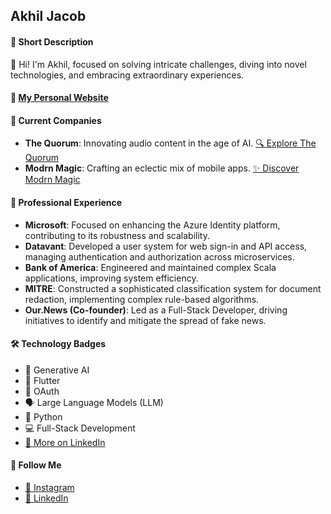 ##  **Akhil Jacob** 

#### 📝 **Short Description**
👋 Hi! I'm Akhil, focused on solving intricate challenges, diving into novel technologies, and embracing extraordinary experiences.

#### 🔗 **[My Personal Website](https://www.akhiljacob.com)**

#### 💼 **Current Companies**
- **The Quorum**: Innovating audio content in the age of AI. [🔍 Explore The Quorum](https://thequorum.app)
- **Modrn Magic**: Crafting an eclectic mix of mobile apps. [✨ Discover Modrn Magic](https://modrnmagic.app)

#### 🏢 **Professional Experience**
- **Microsoft**: Focused on enhancing the Azure Identity platform, contributing to its robustness and scalability.
- **Datavant**: Developed a user system for web sign-in and API access, managing authentication and authorization across microservices.
- **Bank of America**: Engineered and maintained complex Scala applications, improving system efficiency.
- **MITRE**: Constructed a sophisticated classification system for document redaction, implementing complex rule-based algorithms.
- **Our.News (Co-founder)**: Led as a Full-Stack Developer, driving initiatives to identify and mitigate the spread of fake news.

#### 🛠 **Technology Badges**
- 🧠 Generative AI
- 📱 Flutter
- 🔐 OAuth
- 🗣️ Large Language Models (LLM)
- 🐍 Python
- 💻 Full-Stack Development
- [🔗 More on LinkedIn](https://www.linkedin.com/in/akhilcjacob)

#### 📱 **Follow Me**
- [📸 Instagram](https://instagram.com/akhilcjacob)
- [💼 LinkedIn](https://www.linkedin.com/in/akhilcjacob)
